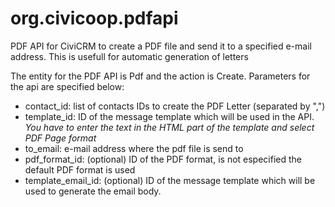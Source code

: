 # org.civicoop.pdfapi
PDF API for CiviCRM to create a PDF file and send it to a specified e-mail address.
This is usefull for automatic generation of letters

The entity for the PDF API is Pdf and the action is Create.
Parameters for the api are specified below:
- contact_id: list of contacts IDs to create the PDF Letter (separated by ",")
- template_id: ID of the message template which will be used in the API. _You have to enter the text in the HTML part of the template and select PDF Page format_
- to_email: e-mail address where the pdf file is send to
- pdf_format_id: (optional) ID of the PDF format, is not especified the default PDF format is used
- template_email_id: (optional) ID of the message template which will be used to generate the email body.
